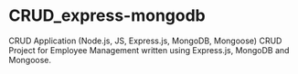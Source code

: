 # CRUD_express-mongodb

CRUD Application (Node.js, JS, Express.js, MongoDB, Mongoose)
CRUD Project for Employee Management written using Express.js, MongoDB and Mongoose.
